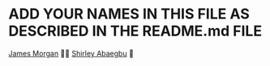 # ADD YOUR NAMES IN THIS FILE AS DESCRIBED IN THE README.md FILE

[James Morgan](https://github.com/MorganJay) 🐱‍🏍
[Shirley Abaegbu](https://github.com/ShirleyRex) 🚀